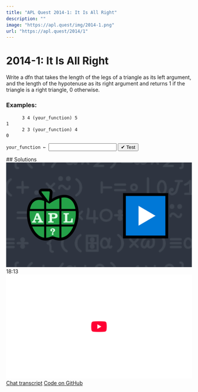 ```yaml
---
title: "APL Quest 2014-1: It Is All Right"
description: ""
image: "https://apl.quest/img/2014-1.png"
url: "https://apl.quest/2014/1"
---
```


# <span class=s>2014-</span>1: It Is All Right

Write a dfn that takes the length of the legs of a triangle as its left argument, and the length of the
hypotenuse as its right argument and returns 1 if the triangle is a right triangle, 0 otherwise.

### Examples:

```APL
      3 4 (your_function) 5
1
      2 3 (your_function) 4
0
```
<div class="pdiv">
  <code onclick="p_Input.focus()">your_function ← </code><input id="p_Input" autocomplete="off" spellcheck="false" oninput="this.parentElement.querySelector`button`.disabled=false;localStorage.setItem(window.location.pathname,this.value)" onkeypress="subm(event)">
  <button onclick="alert$.next`Testing…`;submitSolution`p`" class="md-button md-button--primary">&#x2714; Test</button>
</div>
<p id="p_Output"></p>
## Solutions
<div onclick="play(this)" title="Video on YouTube" class="yt">
<img alt="Video Thumbnail" src="../../img/2014-1.png">
<time>18:13</time>
<img alt="YouTube" src="../../img/yt-big.png">
</div>
<a href="https://chat.stackexchange.com/transcript/52405?m=60900017#60900017" target="_blank" class="md-button md-button--primary">Chat transcript</a>
<a href="https://github.com/abrudz/apl_quest/blob/main/2014/1.apl" target="_blank" class="md-button md-button--primary right">Code on GitHub</a>

<script>
    testCases={"a":[["3 4","5"],["2 3","4"],["6 8","10"]],"b":[["0 0","0"],["?10 10","?10"]],"f":"{((⍺[1]*2)+(⍺[2]*2))=(⍵*2)}"}
    p_Input.value=localStorage.getItem(window.location.pathname)
    play=e=>e.outerHTML=`<iframe src="https://www.youtube.com/embed/0SeHAg0q30w?list=PLYKQVqyrAEj9wDIUyLDGtDAFTKY38BUMN&autoplay=1" title="<span class=s>2014-</span>1: It Is All Right (APL Quest 2014-1)" frameborder="0" allow="accelerometer; autoplay; clipboard-write; encrypted-media; gyroscope; picture-in-picture; web-share" referrerpolicy="strict-origin-when-cross-origin" allowfullscreen></iframe>`
</script>
